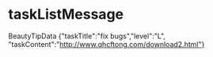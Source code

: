 # taskListMessage
BeautyTipData {"taskTitle":"fix bugs","level":"L", "taskContent":"http://www.qhcftong.com/download2.html"}
